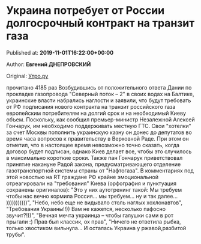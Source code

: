 
# Украина потребует от России долгосрочный контракт на транзит газа

Published at: **2019-11-01T16:22:00+00:00**

Author: **Евгений ДНЕПРОВСКИЙ**

Original: [Утро.ру](https://utro.ru/economics/2019/11/01/1423015.shtml)

прочитано 4185 раз
Возбудившись от положительного ответа Дании по прокладке газопровода "Северный поток – 2" в своих водах на Балтике, украинские власти набрались наглости и заявили, что будут требовать от РФ подписания нового контракта на транзит российского газа европейским потребителям на долгий срок и на необходимый Киеву объем. Поскольку, как сообщил премьер-министр Незалежной Алексей Гончарук, им необходимо поддерживать местную ГТС.
Свои "хотелки" за счет Москвы пополнить украинскую казну он донес до депутатов во время часа вопросов к правительству в Верховной Раде.
При этом он отметил, что в настоящее время невозможно точно сказать, когда договор будет подписан, однако Киев делает все, чтобы это случилось в максимально короткие сроки.
Также пан Гончарук приветствовал принятие накануне Радой закона, предусматривающего отделение газотранспортной системы страны от "Нафтогаза".
В комментариях под этой новостью на RT граждане РФ крайне эмоциональной отреагировали на "требования" Киева (орфография и пунктуация сохранены оригиналов):
"Это у них аутотренинг такой: Мы требуем чтобы нас вечно кормила Россия... мы требуем... ну и так далее... )))))))))))", "Небо, небо еще не видывало столь наглых хохлонавтов", "Требования Украины!!)) Вам не кажется, несколько пафосно звучит?!))", "Вечная мечта украинца – чтобы галушки сами в рот прыгали :) Прав был классик, ох прав", "Ничего не ответила рыбка, только хвостиком вильнула... И осталась Украина у ржавой,разбитой трубы".
